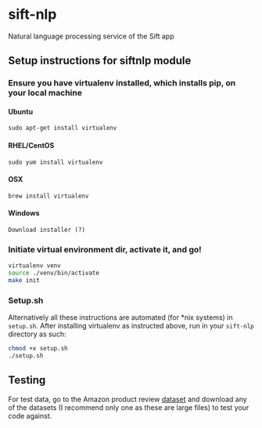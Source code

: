 # sift-nlp
Natural language processing service of the Sift app

## Setup instructions for siftnlp module

### Ensure you have virtualenv installed, which installs pip, on your local machine

#### Ubuntu
`sudo apt-get install virtualenv`
#### RHEL/CentOS
`sudo yum install virtualenv`
#### OSX
`brew install virtualenv`
#### Windows
`Download installer (?)`

### Initiate virtual environment dir, activate it, and go!
```bash
virtualenv venv
source ./venv/bin/activate
make init
```

### Setup.sh

Alternatively all these instructions are automated (for \*nix systems) in `setup.sh`. After installing virtualenv as instructed above, run in your `sift-nlp` directory as such:
```bash
chmod +x setup.sh
./setup.sh
```

## Testing

For test data, go to the Amazon product review [dataset](http://jmcauley.ucsd.edu/data/amazon/) and download any of the datasets (I recommend only one as these are large files) to test your code against.

